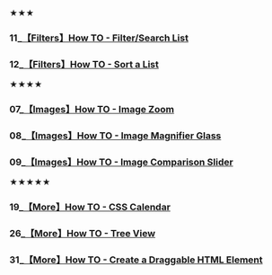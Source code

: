 ★★★
### 11_[【Filters】How TO - Filter/Search List](https://www.w3schools.com/howto/howto_js_filter_lists.asp)
### 12_[【Filters】How TO - Sort a List](https://www.w3schools.com/howto/howto_js_sort_list.asp)


★★★★
### 07_[【Images】How TO - Image Zoom](https://www.w3schools.com/howto/howto_js_image_zoom.asp)
### 08_[【Images】How TO - Image Magnifier Glass](https://www.w3schools.com/howto/howto_js_image_magnifier_glass.asp)
### 09_[【Images】How TO - Image Comparison Slider](https://www.w3schools.com/howto/howto_js_image_comparison.asp)

★★★★★
### 19_[【More】How TO - CSS Calendar](https://www.w3schools.com/howto/howto_css_calendar.asp)
### 26_[【More】How TO - Tree View](https://www.w3schools.com/howto/howto_js_treeview.asp)
### 31_[【More】How TO - Create a Draggable HTML Element](https://www.w3schools.com/howto/howto_js_draggable.asp)





